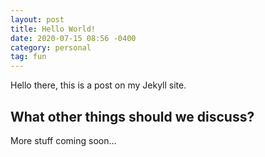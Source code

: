 ```yaml
---
layout: post
title: Hello World!
date: 2020-07-15 08:56 -0400
category: personal
tag: fun
---
```


Hello there, this is a post on my Jekyll site.

## What other things should we discuss?

More stuff coming soon...